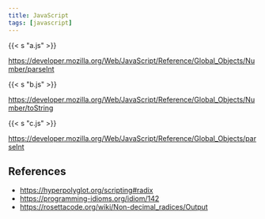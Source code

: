 ```yaml
---
title: JavaScript
tags: [javascript]
---
```


{{< s "a.js" >}}

<https://developer.mozilla.org/Web/JavaScript/Reference/Global_Objects/Number/parseInt>

{{< s "b.js" >}}

<https://developer.mozilla.org/Web/JavaScript/Reference/Global_Objects/Number/toString>

{{< s "c.js" >}}

<https://developer.mozilla.org/Web/JavaScript/Reference/Global_Objects/parseInt>

## References

- <https://hyperpolyglot.org/scripting#radix>
- <https://programming-idioms.org/idiom/142>
- <https://rosettacode.org/wiki/Non-decimal_radices/Output>
